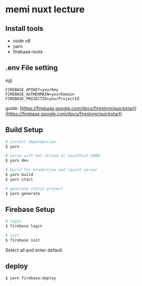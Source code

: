 # memi nuxt lecture

## Install tools

- node v8
- yarn
- firebase-tools

## .env File setting

eg)
```text
FIREBASE_APIKEY=yourKey
FIREBASE_AUTHDOMAIN=yourDomain
FIREBASE_PROJECTID=yourProjectId
``` 

guide: [https://firebase.google.com/docs/firestore/quickstart](https://firebase.google.com/docs/firestore/quickstart)

## Build Setup

``` bash
# install dependencies
$ yarn

# serve with hot reload at localhost:3000
$ yarn dev

# build for production and launch server
$ yarn build
$ yarn start

# generate static project
$ yarn generate
```

## Firebase Setup

```bash
# login
$ firebase login

# init
$ firebase init
```

Select all and enter default

## deploy

```bash
$ yarn firebase:deploy
```
